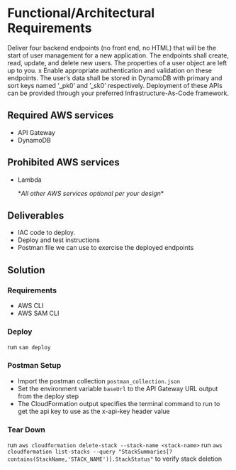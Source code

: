 # Functional/Architectural Requirements

Deliver four backend endpoints (no front end, no HTML) that will be the start of user management for a new application.
The endpoints shall create, read, update, and delete new users. The properties of a user object are left up to you.
x Enable appropriate authentication and validation on these endpoints.
The user’s data shall be stored in DynamoDB with primary and sort keys named ‘_pk0’ and ’_sk0’ respectively.
Deployment of these APIs can be provided through your preferred Infrastructure-As-Code framework.

## Required AWS services

* API Gateway
* DynamoDB

## Prohibited AWS services

* Lambda

    \**All other AWS services optional per your design*\*

## Deliverables

* IAC code to deploy.
* Deploy and test instructions
* Postman file we can use to exercise the deployed endpoints

## Solution

### Requirements

* AWS CLI
* AWS SAM CLI

### Deploy

run `sam deploy`

### Postman Setup

* Import the postman collection `postman_collection.json`
* Set the environment variable `baseUrl` to the API Gateway URL output from the deploy step
* The CloudFormation output specifies the terminal command to run to get the api key to use as the x-api-key header value

### Tear Down

run `aws cloudformation delete-stack --stack-name <stack-name>`
run `aws cloudformation list-stacks --query "StackSummaries[?contains(StackName,'STACK_NAME')].StackStatus"` to verify stack deletion
